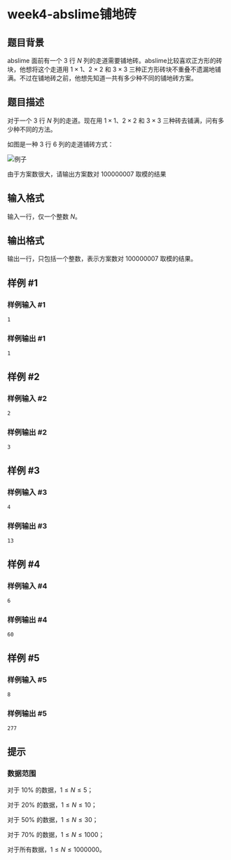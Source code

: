 # week4-abslime铺地砖

## 题目背景

abslime 面前有一个 $3$ 行 $N$ 列的走道需要铺地砖。abslime比较喜欢正方形的砖块，他想将这个走道用 $1\times 1$、$2 \times 2$ 和 $3 \times 3$ 三种正方形砖块不重叠不遗漏地铺满。不过在铺地砖之前，他想先知道一共有多少种不同的铺地砖方案。

## 题目描述

对于一个 $3$ 行 $N$ 列的走道。现在用 $1\times 1$、$2 \times 2$ 和 $3 \times 3$ 三种砖去铺满，问有多少种不同的方法。

如图是一种 $3$ 行 $6$ 列的走道铺砖方式：

![例子](https://cdn.luogu.com.cn/upload/image_hosting/14wrufxc.png?x-oss-process=image/resize,m_lfit,h_170,w_225)

由于方案数很大，请输出方案数对 $100000007%$ 取模的结果

## 输入格式

输入一行，仅一个整数 $N$。

## 输出格式

输出一行，只包括一个整数，表示方案数对 $100000007%$ 取模的结果。

## 样例 #1

### 样例输入 #1

```
1
```

### 样例输出 #1

```
1
```

## 样例 #2

### 样例输入 #2

```
2
```

### 样例输出 #2

```
3
```

## 样例 #3

### 样例输入 #3

```
4
```

### 样例输出 #3

```
13
```

## 样例 #4

### 样例输入 #4

```
6
```

### 样例输出 #4

```
60
```

## 样例 #5

### 样例输入 #5

```
8
```

### 样例输出 #5

```
277
```

## 提示

### 数据范围

对于 $10\%$ 的数据，$1 \le N \le 5$；

对于 $20\%$ 的数据，$1 \le N \le 10$；

对于 $50\%$ 的数据，$1 \le N \le 30$；

对于 $70\%$ 的数据，$1 \le N \le 1000$；

对于所有数据，$1 \le N \le 1000000$。